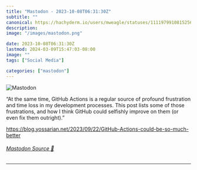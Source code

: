 ```yaml
---
title: "Mastodon - 2023-10-08T06:31:30Z"
subtitle: ""
canonical: https://hachyderm.io/users/mweagle/statuses/111197991081525615
description:
image: "/images/mastodon.png"

date: 2023-10-08T06:31:30Z
lastmod: 2024-03-09T15:47:03-08:00
image: ""
tags: ["Social Media"]

categories: ["mastodon"]
---
```

![Mastodon](/images/mastodon.png)

<p>“At the same time, GitHub Actions is a regular source of profound frustration and time loss in my development processes. This post lists some of those frustrations, and how I think GitHub could selfishly improve on them (or even fix them outright).”</p><p><a href="https://blog.yossarian.net/2023/09/22/GitHub-Actions-could-be-so-much-better" target="_blank" rel="nofollow noopener noreferrer" translate="no"><span class="invisible">https://</span><span class="ellipsis">blog.yossarian.net/2023/09/22/</span><span class="invisible">GitHub-Actions-could-be-so-much-better</span></a></p>


###### [Mastodon Source 🐘](https://hachyderm.io/@mweagle/111197991081525615)

___
